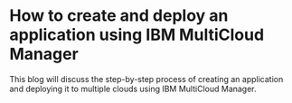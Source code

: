 # How to create and deploy an application using IBM MultiCloud Manager


This blog will discuss the step-by-step process of creating an application and deploying it to multiple clouds using IBM MultiCloud Manager.


